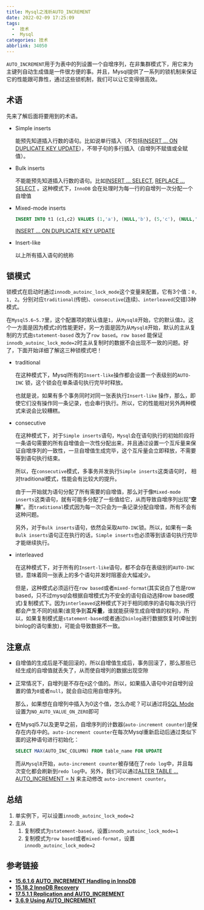 ```yaml
---
title: Mysql之浅析AUTO_INCREMENT
date: 2022-02-09 17:25:09
tags:
  -  技术
  -  Mysql
categories: 技术
abbrlink: 34050
---
```

`AUTO_INCREMENT`用于为表中的列设置一个自增序列，在非集群模式下，用它来为主键列自动生成值是一件很方便的事。并且，Mysql提供了一系列的锁机制来保证它的性能跟可靠性，通过这些锁机制，我们可以让它变得很高效。

## 术语

先来了解后面将要用到的术语。

- Simple inserts
    
    能预先知道插入行数的语句。比如说单行插入（不包括[INSERT ... ON DUPLICATE KEY UPDATE](https://dev.mysql.com/doc/refman/8.0/en/insert-on-duplicate.html)），不带子句的多行插入（自增列不赋值或全赋值）。
    
- Bulk inserts
    
    不能能预先知道插入行数的语句。比如[INSERT ... SELECT](https://dev.mysql.com/doc/refman/8.0/en/insert-select.html), [REPLACE ... SELECT](https://dev.mysql.com/doc/refman/8.0/en/replace.html) 。这种模式下，`InnoDB` 会在处理时为每一行的自增列一次分配一个自增值
    
- Mixed-mode inserts
    
    ```sql
    INSERT INTO t1 (c1,c2) VALUES (1,'a'), (NULL,'b'), (5,'c'), (NULL,'d');
    ```
    
    [INSERT ... ON DUPLICATE KEY UPDATE](https://dev.mysql.com/doc/refman/8.0/en/insert-on-duplicate.html)
    
- Insert-like
    
    以上所有插入语句的统称
    

## 锁模式

锁模式在启动时通过`innodb_autoinc_lock_mode`这个变量来配置，它有3个值：`0, 1, 2`。分别对应`traditional`(传统)、`consecutive`(连续)、`interleaved`(交错)3种模式。

在`Mysql5.6~5.7`里，这个配置项的默认值是`1`，从`Mysql8`开始，它的默认值`2`。这个一方面是因为模式`2`的性能更好，另一方面是因为从`Mysql8`开始，默认的主从复制的方式由`statement-based` 改为了`row based`。`row based` 能保证`innodb_autoinc_lock_mode=2`时主从复制时的数据不会出现不一致的问题。好了，下面开始详细了解这三种锁模式吧！

- traditional
    
    在这种模式下，Mysql所有的`Insert-like`操作都会设置一个表级别的`AUTO-INC` 锁，这个锁会在单条语句执行完毕时释放。
    
    也就是说，如果有多个事务同时对同一张表执行`Insert-like` 操作，那么，即使它们没有操作同一条记录，也会串行执行。所以，它的性能相对另外两种模式来说会比较糟糕。
    
- consecutive
    
    在这种模式下，对于`Simple inserts`语句，`Mysql`会在语句执行的初始阶段将一条语句需要的所有自增值会一次性分配出来，并且通过设置一个互斥量来保证自增序列的一致性，一旦自增值生成完毕，这个互斥量会立即释放，不需要等到语句执行结束。
    
    所以，在`consecutive`模式，多事务并发执行`Simple inserts`这类语句时， 相对traditional模式，性能会有比较大的提升。
    
    由于一开始就为语句分配了所有需要的自增值，那么对于像`Mixed-mode inserts`这类语句，就有可能多分配了一些值给它，从而导致自增序列出现"**空隙**"。而`traditional`模式因为每一次只会为一条记录分配自增值，所有不会有这种问题。
    
    另外，对于`Bulk inserts`语句，依然会采取`AUTO-INC`锁。所以，如果有一条`Bulk inserts`语句正在执行的话，`Simple inserts`也必须等到该语句执行完毕才能继续执行。
    
- interleaved
    
    在这种模式下，对于所有的`Insert-like`语句，都不会存在表级别的`AUTO-INC`锁，意味着同一张表上的多个语句并发时阻塞会大幅减少。
    
    但是，这种模式必须运行在`row based`或者`mixed-format`(其实说白了也是row based，只不过mysql会根据自增模式为不安全的语句自动选择row based模式)复制模式下。因为`interleaved`这种模式下对于相同顺序的语句每次执行行都会产生不同的结果(谁竞争到**互斥量**，谁就能获得生成自增值的权利)，所以，如果复制模式是`statement-based`或者通过`binlog`进行数据恢复时(牵扯到binlog的语句重放)，可能会导致数据不一致。
    

## 注意点

- 自增值的生成后是不能回滚的，所以自增值生成后，事务回滚了，那么那些已经生成的自增值就丢失了，从而使自增列的数据出现空隙
- 正常情况下，自增列是不存在`0`这个值的。所以，如果插入语句中对自增列设置的值为`0`或者`null`，就会自动应用自增序列。
    
    那么，如果想在自增列中插入为0这个值，怎么办呢？可以通过将[SQL Mode](https://dev.mysql.com/doc/refman/8.0/en/sql-mode.html#sqlmode_no_auto_value_on_zero)设置为`NO_AUTO_VALUE_ON_ZERO`即可
    
- 在Mysql5.7以及更早之前，自增序列的计数器(`auto-increment counter`)是保存在内存中的。`auto-increment counter`在每次Mysql重新启动后通过类似下面的这种语句进行初始化：
    
    ```sql
    SELECT MAX(AUTO_INC_COLUMN) FROM table_name FOR UPDATE
    ```
    
    而从`Mysql8`开始，`auto-increment counter`被存储在了`redo log`中，并且每次变化都会刷新到`redo log`中。另外，我们可以通过[ALTER TABLE ... AUTO_INCREMENT = N](https://dev.mysql.com/doc/refman/8.0/en/alter-table.html) 来主动修改
    `auto-increment counter`。
    

## 总结

1. 单实例下，可以设置`innodb_autoinc_lock_mode=2`
2. 主从
    1. 复制模式为`statement-based`，设置`innodb_autoinc_lock_mode=1`
    2. 复制模式为`row based`或者`mixed-format`，设置`innodb_autoinc_lock_mode=2`
    

## 参考链接

- ****[15.6.1.6 AUTO_INCREMENT Handling in InnoDB](https://dev.mysql.com/doc/refman/8.0/en/innodb-auto-increment-handling.html#innodb-auto-increment-lock-mode-usage-implications)****
- **[15.18.2 InnoDB Recovery](https://dev.mysql.com/doc/refman/8.0/en/innodb-recovery.html)**
- ****[17.5.1.1 Replication and AUTO_INCREMENT](https://dev.mysql.com/doc/refman/8.0/en/replication-features-auto-increment.html)****
- **[3.6.9 Using AUTO_INCREMENT](https://dev.mysql.com/doc/refman/8.0/en/example-auto-increment.html)**

